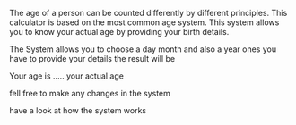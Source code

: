 The age of a person can be counted differently by different principles. This calculator is based on the most common age system. This system allows you to know your actual age by providing your birth details.

The System allows you to choose a day month and also a year ones you have to provide your details the result will be

Your age is ..... your actual age

fell free to make any changes in the system

have a look at how the system works
